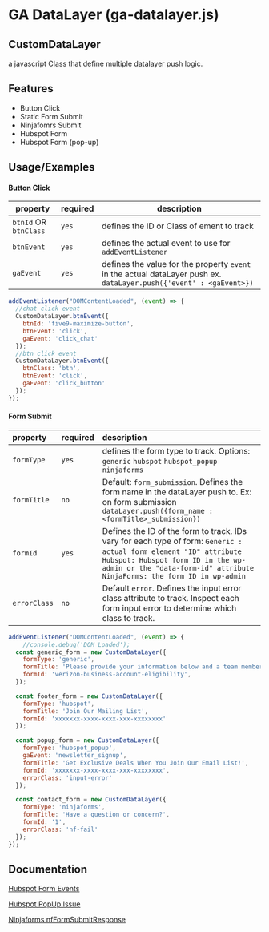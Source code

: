 # GA DataLayer (ga-datalayer.js)

## CustomDataLayer

a javascript Class that define multiple datalayer push logic.

## Features

- Button Click
- Static Form Submit
- Ninjafomrs Submit
- Hubspot Form
- Hubspot Form (pop-up)


## Usage/Examples

#### Button Click

| property | required | description |
|----------|----------|-------------|
| ```btnId``` OR ```btnClass``` | ```yes``` | defines the ID or Class of ement to track  |
| ```btnEvent```| ```yes``` | defines the actual event to use for ```addEventListener```  |
| ```gaEvent```| ```yes``` | defines the value for the property ```event``` in the actual dataLayer push  ex. ```dataLayer.push({'event' : <gaEvent>})```  |

```javascript
addEventListener("DOMContentLoaded", (event) => {
  //chat click event
  CustomDataLayer.btnEvent({
    btnId: 'five9-maximize-button',
    btnEvent: 'click',
    gaEvent: 'click_chat'
  });
  //btn click event
  CustomDataLayer.btnEvent({
    btnClass: 'btn',
    btnEvent: 'click',
    gaEvent: 'click_button'
  });
});
```

#### Form Submit

| property | required | description |
|:---------|:---------|:------------|
| ```formType``` | ```yes``` | defines the form type to track. Options:  ```generic``` ```hubspot``` ```hubspot_popup``` ```ninjaforms```   |
| ```formTitle``` | ```no``` | Default: ```form_submission```. Defines the form name in the dataLayer push to. Ex: on form submission ```dataLayer.push({form_name : <formTitle>_submission})```   |
| ```formId``` | ```yes``` | Defines the ID of the form to track. IDs vary for each type of form: ```Generic : actual form element "ID" attribute``` ``` Hubspot: Hubspot form ID in the wp-admin or the "data-form-id" attribute``` ```NinjaForms: the form ID in wp-admin``` |
|```errorClass```| ```no``` | Default ```error```. Defines the input error class attribute to track. Inspect each form input error to determine which class to track. |

```javascript
addEventListener("DOMContentLoaded", (event) => {
	//console.debug('DOM Loaded');
  const generic_form = new CustomDataLayer({
    formType: 'generic',
    formTitle: 'Please provide your information below and a team member will reach out to you shortly',
    formId: 'verizon-business-account-eligibility',
  });

  const footer_form = new CustomDataLayer({
    formType: 'hubspot',
    formTitle: 'Join Our Mailing List',
    formId: 'xxxxxxx-xxxx-xxxx-xxx-xxxxxxxx'
  });

  const popup_form = new CustomDataLayer({
    formType: 'hubspot_popup',
    gaEvent: 'newsletter_signup',
    formTitle: 'Get Exclusive Deals When You Join Our Email List!',
    formId: 'xxxxxxx-xxxx-xxxx-xxx-xxxxxxxx',
    errorClass: 'input-error'
  });

  const contact_form = new CustomDataLayer({
    formType: 'ninjaforms',
    formTitle: 'Have a question or concern?',
    formId: '1',
    errorClass: 'nf-fail'
  });
});
```
## Documentation

[Hubspot Form Events](https://legacydocs.hubspot.com/global-form-events)

[Hubspot PopUp Issue](https://community.hubspot.com/t5/Lead-Capture-Tools/How-can-I-track-pop-ups-form-submissions-in-GTM-or-GA/m-p/266506)

[Ninjaforms nfFormSubmitResponse](https://chrisberkley.com/blog/ninja-forms-event-tracking-with-google-tag-manager/)